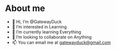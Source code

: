# About me
- 👋 Hi, I’m @GatewayDuck
- 👀 I’m interested in Learning 
- 🌱 I’m currently learning Everything
- 💞️ I’m looking to collaborate on Anything
- 📫 You can email me at gatewayduck@gmail.com

<!---
GatewayDuck/GatewayDuck is a ✨ special ✨ repository because its `README.md` (this file) appears on your GitHub profile.
You can click the Preview link to take a look at your changes.
--->

